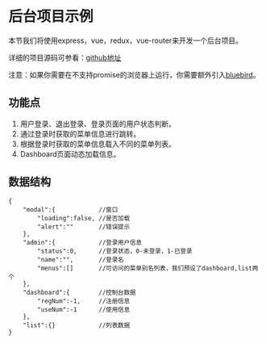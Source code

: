 # 后台项目示例

本节我们将使用express，vue，redux，vue-router来开发一个后台项目。

详细的项目源码可参看：[github地址](https://github.com/baka397/Vue-onepage-app)

注意：如果你需要在不支持promise的浏览器上运行，你需要额外引入[bluebird](https://github.com/petkaantonov/bluebird)。

## 功能点

1. 用户登录、退出登录、登录页面的用户状态判断。
2. 通过登录时获取的菜单信息进行跳转。
3. 根据登录时获取的菜单信息载入不同的菜单列表。
4. Dashboard页面动态加载信息。

## 数据结构

```
{
    "modal":{            //窗口
        "loading":false, //是否加载
        "alert":""       //错误提示
    },
    "admin":{            //登录用户信息
        "status":0,      //登录状态，0-未登录，1-已登录
        "name":"",       //登录名
        "menus":[]       //可访问的菜单别名列表，我们预设了dashboard,list两个
    },
    "dashboard":{        //控制台数据
        "regNum":-1,     //注册信息
        "useNum":-1      //使用信息
    },
    "list":{}            //列表数据
}
```

